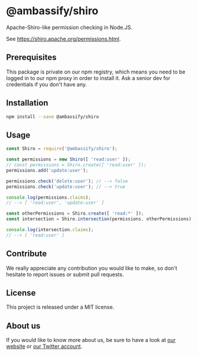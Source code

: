 # @ambassify/shiro

Apache-Shiro-like permission checking in Node.JS.

See https://shiro.apache.org/permissions.html.

## Prerequisites
This package is private on our npm registry, which means you need to be logged in to our npm proxy
in order to install it. Ask a senior dev for credentials if you don't have any.

## Installation
```sh
npm install --save @ambassify/shiro
```
## Usage
```js
const Shiro = require('@ambassify/shiro');

const permissions = new Shiro([ 'read:user' ]);
// const permissions = Shiro.create([ 'read:user' ]);
permissions.add('update:user');

permissions.check('delete:user'); // --> false
permissions.check('update:user'); // --> true

console.log(permissions.claims);
// --> [ 'read:user', 'update:user' ]

const otherPermissions = Shiro.create([ 'read:*' ]);
const intersection = Shiro.intersection(permissions, otherPermissions);

console.log(intersection.claims);
// --> [ 'read:user' ]
```

## Contribute
We really appreciate any contribution you would like to make, so don't
hesitate to report issues or submit pull requests.

## License
This project is released under a MIT license.

## About us
If you would like to know more about us, be sure to have a look at [our website](https://www.ambassify.com) or [our Twitter account](https://twitter.com/Ambassify).
